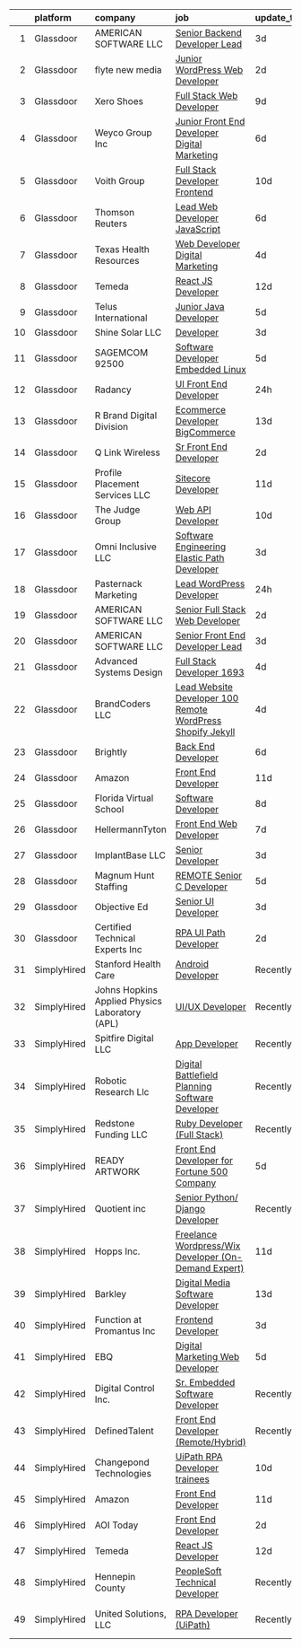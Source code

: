 

|    | platform    | company                                        | job                                                                                                                                                                                                                                                                                                                                                                                                                                                                                                                                                                                                                                                                                                                                                                                                                                                                                                                                                                                                                                                                                                                                                                                                                                                                                                                                                                                                                                                                                                               | update_time   | location                 |
|---:|:------------|:-----------------------------------------------|:------------------------------------------------------------------------------------------------------------------------------------------------------------------------------------------------------------------------------------------------------------------------------------------------------------------------------------------------------------------------------------------------------------------------------------------------------------------------------------------------------------------------------------------------------------------------------------------------------------------------------------------------------------------------------------------------------------------------------------------------------------------------------------------------------------------------------------------------------------------------------------------------------------------------------------------------------------------------------------------------------------------------------------------------------------------------------------------------------------------------------------------------------------------------------------------------------------------------------------------------------------------------------------------------------------------------------------------------------------------------------------------------------------------------------------------------------------------------------------------------------------------|:--------------|:-------------------------|
|  1 | Glassdoor   | AMERICAN SOFTWARE LLC                          | [Senior Backend Developer  Lead ](https://www.glassdoor.com/partner/jobListing.htm?pos=116&ao=1110586&s=58&guid=00000182583526e6ba2d99ca5e686718&src=GD_JOB_AD&t=SR&vt=w&ea=1&cs=1_0fb1117b&cb=1659337255070&jobListingId=1008036586172&cpc=BBBD384EA192911E&jrtk=3-0-1g9c3a9p9k6dl801-1g9c3a9ppk6fr800-3d55ebf5f4a78496--6NYlbfkN0CNayYzF1mBaI40OgT78t3Q2d9IxlwDzhsYR4HK7epYUQ6uENfBpi37JvnR8OKJvg3IsSbyPaY3DIr59gvpjrYEdv6k3fcprkF58Z10klx8IcL0kbo4wD6jlXH0raI3P9ImoVHcKjje6MkbcuzknEdDQiQ0rbQHGNMdJ4_Mai3skQUWQrbI2xAPgjvYqwjg3Qfe5LrQF3uLI-NxGAQN_YPp6E8LuaYkQJKVfOKRNZHZbEHNNysNYD8dClKm32Kvg3mdh4aYK4pvG8lFdgunzR3ENYm4poEgkoFYDO3_AV59x-9lO4mwTHWFBCL7sKdtHKhX7LfZBb7agbxp5GwsZ3NV_wQOcg-JpyR-rdPjFqQcJS0Qd3BSahBlZmTxBsh9dV0-5jQlYgMN1SWpoL8JRK5ysDo1fnMRnQCGpT5K6AYhaGlnIfehaNzXGqWDOGpFf2EyB0QsjoNuNwU9FqNoXKSjB0vVqQz-K1pkYaBc5FwRrDk6NvLmxo6H9ApU2FBLDFdHNnt20j79XGqE9b6eFBTy)                                                                                                                                                                                                                                                                                                                                                                                                                                                                                                                                                                                                                        | 3d            | New York, NY             |
|  2 | Glassdoor   | flyte new media                                | [Junior WordPress Web Developer](https://www.glassdoor.com/partner/jobListing.htm?pos=108&ao=1110586&s=58&guid=00000182583526e6ba2d99ca5e686718&src=GD_JOB_AD&t=SR&vt=w&ea=1&cs=1_13f6dcd6&cb=1659337255069&jobListingId=1008037872278&cpc=8B69257BFB62E45C&jrtk=3-0-1g9c3a9p9k6dl801-1g9c3a9ppk6fr800-595b1f36aaf64cf9--6NYlbfkN0ACu_hgM4mYOpGjE6TXudS1eLEYdlotK5aSiNrSIRlNjrOhnyvEHI4wtymCcNQrsHPcxc36seFHNbQujUYPU9FjQoPs-A_CE68aUriAkN3w0Y9KDhI4rTKacWrXtHYri5PGNTKZ8H-hSfth1L-c9jxlg2cwqMQhfpbxj6FVbx_FYrhHw-bBC0Zraaca9EkHemGD6fvG76Y-DrTNs8OqjpcO4kEMoNewpJQlQOJIjOmHre9A-_1bjoIrH1h5PCW3LnFEw8vATCMgecZoavbJRC7N9yeImRb61xSoulURAwAu4kjjynW1YAsIFV9LL_yc08Aye-75Kpwu97JtDwHG5ei2Q83ZhinL0JsEnV1UXVcAmo7JLX8-Tqe74wE5vd7Qp2_uMED87_D5W1S2O3n790NOzztbJK_-peFPyOpjXiszwf9DC0HsUn73pX9XkCIPecBpKx7YKFEYZibu-6d2bx9Uqmcnuk7aBaRnhY4kNabiobdcF7Cej_zsD-kJFnJcqGLFPqSAfPuBZsgHxuA_uTfY)                                                                                                                                                                                                                                                                                                                                                                                                                                                                                                                                                                                                                         | 2d            | Portland, ME             |
|  3 | Glassdoor   | Xero Shoes                                     | [Full Stack Web Developer](https://www.glassdoor.com/partner/jobListing.htm?pos=101&ao=1110586&s=58&guid=00000182583526e6ba2d99ca5e686718&src=GD_JOB_AD&t=SR&vt=w&ea=1&cs=1_daf384da&cb=1659337255068&jobListingId=1008022604455&cpc=BE7ED86EB2F099E4&jrtk=3-0-1g9c3a9p9k6dl801-1g9c3a9ppk6fr800-ddfaa7a51ee92c7f--6NYlbfkN0DzynapvrCObED1EqteACv0p0CMWqlGToqUPIkEagEWSFOOhA8ijsHyNYU-7___fpSidQTFGqLyEIvZxCKr0T1-RdezIGPN2UevxCW8Wkeb-zGVmmdBt0u8iQODsGX5-xHklWsA2imxEzBdAPW-lOMr5TCSdmdu1CUFhx22w7IkaDDZ_MyEy8pscZ_bsE8vgS2Nt7gh14Io23XWSsfOr2UP-KuSu74PTy05Z78eX4A-uEAme4ia6GJj3yTkRSwLnYiYOtPkmM_-1pYZkaStviQ6ancOaF7mG5OpaSsrg7DZjnERQ3m2nT-ikhq6b0WRB6eGGt3SKGnpF-Ztt2tWD-5y_POH6v-njqfNw4Vrfa6stMbgKF-CQf4PpAFppLylqK5-WjDeTnO9Vmgp0wvhV_JCnyBJLrUqbOGcQzS0yOr5SObNvudP1ybltYqNUSAwZX_Ord63gY1FywNiHeA4HXuQ66jWF0OL49ue_NrxFilT7LudHWrAq5xJoJ0mlW9FrmJmeS4dNdZflw%3D%3D)                                                                                                                                                                                                                                                                                                                                                                                                                                                                                                                                                                                                                                   | 9d            | Broomfield, CO           |
|  4 | Glassdoor   | Weyco Group Inc                                | [Junior Front End Developer Digital Marketing](https://www.glassdoor.com/partner/jobListing.htm?pos=126&ao=1110586&s=58&guid=00000182583526e6ba2d99ca5e686718&src=GD_JOB_AD&t=SR&vt=w&ea=1&cs=1_462ab54e&cb=1659337255072&jobListingId=1008028285226&cpc=BAEB662971763A76&jrtk=3-0-1g9c3a9p9k6dl801-1g9c3a9ppk6fr800-0864ce1e1e6e8c6e--6NYlbfkN0C2wM9RKEAdoEZotfFaXSpEmhGLDXit4PIRXiY1cWrNKI8D1AUD9T14yWGaDgpOoa1yOUcfWwTzbFKLg4Ptb6fKgWvUdlITdb_LbB7xzYm3iedqSjRiN6CDg8yJrSWYJQRBVI-YkqqcTmQhRn3uYv9MdfxzB_HsdV7v4RNCor7Ls2Btnr9DzG_dn9cgI6ijFPRBw9X4NB0bermR-5eUruxe9H28nh4yUpClQ2izSzJnBnDwNMkNPJvA_dT7QdasRh-IZbeBMEjXt9af5bOC8gGYAGAynuap3VQk5SpfqsKebGEvSBqkvZokj9oJyqcYAuOMBOQrF8H3E7LAGn8JsaLCUZBEJ1aYOeEfauKhSK3a82wBzzTk6OqT7dWI3_BpXMGg8UhA2jtSIAQ7ZmTxue4ZvCjwnghKzNLFaWltvTg2_hSt50pQsurr9RQMpimXTgR7lP3H1jmaIwaQmGHhNRAJ8Dvgi7gSEaaTK67IO79mbu1F3dPY_fspyuNzincbtSIoQ_Af6w7MgMLAMpQqw6UlQJ1w0gqG14A%3D)                                                                                                                                                                                                                                                                                                                                                                                                                                                                                                                                                                                             | 6d            | Milwaukee, WI            |
|  5 | Glassdoor   | Voith Group                                    | [Full Stack Developer   Frontend](https://www.glassdoor.com/partner/jobListing.htm?pos=105&ao=1110586&s=58&guid=00000182583526e6ba2d99ca5e686718&src=GD_JOB_AD&t=SR&vt=w&cs=1_e1e6ea59&cb=1659337255069&jobListingId=1008019764947&cpc=93AA082196C185B9&jrtk=3-0-1g9c3a9p9k6dl801-1g9c3a9ppk6fr800-984eabcc0382392c--6NYlbfkN0CzQoCtqESCslsPnQ0YtJ2GVcoXBGnagIoEUK0LdAbVqv6fnsyKvBvKTwhZtUbuV6gB6uem71_hn5O-IgKr2xmGAMopY9LibMjUu793mep2N75G9JItwpCl3K-Ok304WpZT-FVljyuScdb8-KBB_DAyoDSO906NlFpsvfBoEgjPIx45yW3WUY3H_4zaAn_vqGbxHL3zJsqq290m0Mh_oEY_PzG4___5fPRliReOHdfHooKcZU3SZCqaZvhgyDHcqqQH1VJI7dQL533gDvU6GtoHk9SsI-K9KXO-y399znfKp0SRZ93RP8oSwRS0jNmitDW_zzMg2UJgTe3hUfIWGZYI9qXrxrxiW56fOZY1upaTx-eLM3gI3I2jwlKzPoN2oqfmG7VeghHBlnf1Bl8DPxirQCDtAgocQY10kiKN8gkcZt0r-3sOatUsDsy1Lsf5xSUSbjx2QIoj1h1l3EDnREInqBw186_vs-F1seQWw0KdHCLzXh3yZVBpSgpxC7I5okqssgRD-0XMIS7Qjy6rrjNQWjM6pNATBSM2NuFLmJRxdbJCVaHkAL9nEm-9iTKhXCXGjYzODKAsyKIM9k6FmZsGP3h5ZcaCgnxeBJVklMOzCw%3D%3D)                                                                                                                                                                                                                                                                                                                                                                                                                                                                                                                                 | 10d           | Raleigh, NC              |
|  6 | Glassdoor   | Thomson Reuters                                | [Lead Web Developer  JavaScript ](https://www.glassdoor.com/partner/jobListing.htm?pos=130&ao=1110586&s=58&guid=00000182583526e6ba2d99ca5e686718&src=GD_JOB_AD&t=SR&vt=w&cs=1_6d44015e&cb=1659337255072&jobListingId=1008028927074&cpc=9FE5D8D7282D4400&jrtk=3-0-1g9c3a9p9k6dl801-1g9c3a9ppk6fr800-d3875ccc2b49715f--6NYlbfkN0CjNG0qDFC9vBxfUJnRpXh8fasJ_-3AjV6caG0C4DoAxAHUoOIq08mxEzFn-hfPuaxkxV1Aaq9ielgH9561hE8LRw77TJw6uvPGCRwqjMb1sacADMhplm394EieypsrTOJQvhBP7HwPtCNx7DFYDcGlW8nRa4gL_Lfcz8GYGIrmDt6XL5an57-vrYsI7ne1ndPg7nOAiONDnxTHuux7_huTaUabI1KkCFG0B-NZacU7P4xPSTj6F2AYKP2wfPtImMugQAW7r2oxhlpe5HtO7_9HOfseOu83W0sGjHY71ToKXXCaI5CUrHdzw5fMaYmfCxqFIbzkHU0VvSAdC2kClPwVkTnz8eyw7r0T47DsnHvdRFOxcubkjTqmlZ9WClmgqbmq6R6GrHoWP7wJw4QaQ4SYWNRqlFhFyIrQmBESeIQxknmDJ-kK4SMuDxw_z-1O240dnH0s3C9i9MbEAcQ9Ln3duKy1HjGSuUty5rDKQ--Cy6t2OWGgHdxSaChWtkcUHvwPuQ0Qw0srAHLU-2Nv3TfiXNmpXNFwiex0dFPAG2g1RjY9_f6bbLSnlFYcNPUB_P-Qg5tGA1xgyBHZjP9NEiqlqbyylcZiYh46esIPOpv1JMwQUYx3KPhgI8wWfNXAW7AUqhL8UBbZxetexNicMGAOYbY697nSOUaF7k-Yt7FGz2-eNiwr6KPZ6hV322b3LP3A3ByL7Jk8l3323j04xyLqq88XGuJoVyMQ1e62PWh3_2QwLYfLFLR_zF7B4GLpQyFdEW07kWfikfW_n-rb6iWwY8UZdagoe9Bl-tSSVZ7Wy3azjPzqFwQisn3fxsMc96EuD_d2tXMqm1pKRWZIuwjsWrQDvq6xY2uq9mCdgvoU_DnRTTne6_BEqLwrddU8SfDmFoBNrnrIiaGnYowJ7Fqx1CdOJ7EhSrt35w1LS_wp5GxsRrORpfRemd7IAwL_MQe3hS-qFOQC825t4K4zjcxP_b6zd3SOuqcTW3gvjRQfEEz5D_feyZx8iRcT8O2GXDM1jBZuQ8p1EbCYvNCIka3r-eLtseoeb20tOYS0j9syBFr2nt3wcVj19Iiv8DEU-qHS4eoIdnJzi8Ru0FOysWjVXwLjIqHw6X8N5E2IwZ-Uog%3D%3D) | 6d            | Eagan, MN                |
|  7 | Glassdoor   | Texas Health Resources                         | [Web Developer   Digital Marketing](https://www.glassdoor.com/partner/jobListing.htm?pos=114&ao=1110586&s=58&guid=00000182583526e6ba2d99ca5e686718&src=GD_JOB_AD&t=SR&vt=w&ea=1&cs=1_e8cebb2d&cb=1659337255070&jobListingId=1008032759431&cpc=32EE424DE2B657EB&jrtk=3-0-1g9c3a9p9k6dl801-1g9c3a9ppk6fr800-e7725ddf66adca12--6NYlbfkN0AlnTqN-qAUYxvjIEnNhuyJGKkyoziHAMK68J_KMzSmkOsrkRcs4hWlO4GBVfZj1F-cexH4-Du0S13sFOoFLKfL9gkVsw982BPHqiQmEzjUm899ffBWTBIRQQwjFE4ZyVEbqFMhSZHwHL6pnDg2NWgftYR6-n28kVy25F_FsBeNeWNpz9kO9mXGJT4EMA1wvFb-1EChh5060Q2ZTBjcCUy-WUlQ8gj7woryuw6s-OaZcmG5ttWHo9AfejQh9_lziC0SPU1wluftMOaSpy89dG4yHUzT_o76n8dAqebNdYkSxQ0ABp71FLW2Lf3WTjvJX4g3wEhDkysVZqcLyKA2iO26G0ZjPqeyZDK2161-7yOTeT38QIUP1grInereJVnS2jaMj-kCt-2NMlK_tmQKCQrDYyF5tae9Ihs5kWjXc75UQzpK_5sCV8ybkFCw_nSlZaU2LSgzgjBeOaco4VEX5OWxoTd3OS50J-XXr56yLYewpTh96TfHDxUDTdf8tRaiq1H2-nq6xAZ9Pg%3D%3D)                                                                                                                                                                                                                                                                                                                                                                                                                                                                                                                                                                                                                          | 4d            | Texas                    |
|  8 | Glassdoor   | Temeda                                         | [React JS Developer](https://www.glassdoor.com/partner/jobListing.htm?pos=127&ao=1110586&s=58&guid=00000182583526e6ba2d99ca5e686718&src=GD_JOB_AD&t=SR&vt=w&ea=1&cs=1_22d1fc64&cb=1659337255072&jobListingId=1008015128299&cpc=8795CF9063CD573D&jrtk=3-0-1g9c3a9p9k6dl801-1g9c3a9ppk6fr800-7fea6778d8d634a4--6NYlbfkN0Cdyrb_-SYpjIsC7ShR4LTJruqxAexHI1Km_0W0EzpI0e4uRdYa2eAJs8btTIGmOfMYc0AIGm1oGji9xCD_BIfjoFv7WrSOeX04XFZio3b7X4jjRm4uKTkf2ibFdnFKK902wGA0oBE-4UXjpik8-xCwjIHvwxFNbNLLssPWUSLM7bGAS16chLfRc3-ChYnq_dRK1qphgCZOHmsJdwc_740meQgxKGKcxw2Fsitnud4jVzX-NMdxNRSDv-FSMjxOxMTCqeaEDOGfFsLMrIr1qSWRqUaEjDA9y-L-moRVuA_91UvXFBkpU9GK3mjoxgAB3Db-dwladAU09fHSyo0qRPgG4iaPbH668bRbNoxzDWpF9gQOToKuyEvlNbe4jvTE4QY7Mmn5VV7Tx70oGFNLy6o94CFdMfVLfC2KMBBKZLh1oSQdB4LBiVQNV8rEuQuItEt6OLsNTyiX7MkNYbOjg9tCALFZavn5tbsGDQg6oyPVeM5HtsspwXiK)                                                                                                                                                                                                                                                                                                                                                                                                                                                                                                                                                                                                                                                                     | 12d           | Remote                   |
|  9 | Glassdoor   | Telus International                            | [Junior Java Developer](https://www.glassdoor.com/partner/jobListing.htm?pos=122&ao=1110586&s=58&guid=00000182583526e6ba2d99ca5e686718&src=GD_JOB_AD&t=SR&vt=w&ea=1&cs=1_c8b3a796&cb=1659337255072&jobListingId=1008030797993&cpc=6EF74AC2F94C1840&jrtk=3-0-1g9c3a9p9k6dl801-1g9c3a9ppk6fr800-e46c8329531f80f3--6NYlbfkN0AdGrDT_OdrtthzsxK-GnvOK7_TOwTlzanfCd5piQttZXWo40jzWOkFdL25o8q5H2Nk3PinTtpDZc8SVXeiulEH77Spg8SFlxPsw9HL0uqDLuXgGfoPtcgWGVC_xIWWzpQDyYgTtwssimnpbHDJn6s9yrxiWL3A7WSnjWcFVCjSqgEbfJYdmtZCI-3beMlnlSb4HyRMIwwOg-W5o0cN7N8Dn-kaK3msgXZKr8SQokiaao7DwBrcQG9WDQEPcxDv3pEy-QQ78jqM4t80r4-vEqZAOLlVpYxGpeoEMYccRPTknORCO1L1_nlv175WXVJj2XkLno8meAzBaSoznHVaH7t9Uz8gwankBHaA48NFcw8XMRfTvIV9Au-PIxZa60T0WP5BLU7uyCONdRLk0Hf5yQ7ucrX_684voEiRde-q6TmJtjgYRSVR25JhIdU3a6NPR2-OgTtMH0PKepVkAQWhMTVMf9TH9sXtd7LzUw-XPXH9t_Re6fUt2Y-OZKqqTgViik65RmrXUQ6udw%3D%3D)                                                                                                                                                                                                                                                                                                                                                                                                                                                                                                                                                                                                                                      | 5d            | Saint Louis, MO          |
| 10 | Glassdoor   | Shine Solar  LLC                               | [Developer](https://www.glassdoor.com/partner/jobListing.htm?pos=118&ao=1110586&s=58&guid=00000182583526e6ba2d99ca5e686718&src=GD_JOB_AD&t=SR&vt=w&ea=1&cs=1_069799b5&cb=1659337255071&jobListingId=1008035838005&cpc=8507CEB59E1C6AFB&jrtk=3-0-1g9c3a9p9k6dl801-1g9c3a9ppk6fr800-1c252224286639d7--6NYlbfkN0ASjmKFbQI1JIXg6QpvtwSoE6rrkMr5iJeH5QLTPbtYrrbmmlFZbYbqLJoJHkyZeGlzZbl2AQeGhZY-mxeP5OYHqEfg-cTdpkvKJes3fIfbxkmMwbPU1AL7SEZLw63UPoLQ85jOdtOjinQBpB7QxsBiSAfAL6u4-y9CQaCatcisY_w0K2SR0X89AicrObh-mIScTaSfHaGc41qu_gv6VvcsJPwbQiQg4gm2c-vRhxdfgcDRjZLyZ43_U2ct-FCWFE_7-gVS0FHeMPdrtRFQEpQOTy0isdV182XtzdPSI29wskdEKkucU-wYDt4846utdtjk0syrQI4_7_RTCcdamxca1KwBL-3DRuO_TmSpjM8_9rfxHei_5sv8FkcY2kARlULc9uoTED-paut_KAtqo6ksr_1W0DMK4XXD-N313L3z_dKp0_bLSFgPyxMjM7uWvrL88LUklsTWVpMFTSInSvf29vtLq6bu83QarkcewvbBor6vxYSdIevv)                                                                                                                                                                                                                                                                                                                                                                                                                                                                                                                                                                                                                                                                              | 3d            | Rogers, AR               |
| 11 | Glassdoor   | SAGEMCOM  92500                                | [Software Developer  Embedded Linux ](https://www.glassdoor.com/partner/jobListing.htm?pos=102&ao=1110586&s=58&guid=00000182583526e6ba2d99ca5e686718&src=GD_JOB_AD&t=SR&vt=w&ea=1&cs=1_827ce885&cb=1659337255069&jobListingId=1008030586307&cpc=DB3A3A67F9161FF1&jrtk=3-0-1g9c3a9p9k6dl801-1g9c3a9ppk6fr800-2f7ff6cae483cabe--6NYlbfkN0BKgzQyzTF1Q9mOsR1amaS-juVGLjHt5Cdom-gEF9y-xY-tlIpRXCPWty2qCb4mCz8Jvu7NwaNJfz5lAUPLXAq4kVtpqsXA8c0Un7w1CnoX1mup9SrbfGkRFXfLF_odWj30-bOtvx-v5KszF8uyMcB6PkpthEUBCxlBvhbeo67TF_Xob8xye_SV9IKNu7oozv5uHaTiHlV_giW8GMSqPKwo0gf0NL8Uw04RIHIraNQ8luz6Y7nAdnqjn37Gk1uYkT293zpjudAMNkGyKqswuTTUflieUPRvOw6uHFkEHX-Daf1ouYYaSUD-MjqAISc4LWoUfPQv9hB1uNrPzxIPW4a4puCU1Mq_S7VrzPnPoJroBzoNMi9eyHawEVr-2FidivkIt1IPEzBVAcQe3FtMNEyec6HUqQFI1sy07b1v0osTFJQdnJbwlmr5Llq6cw7lFyqnh5qU6SbqumCcacZvfnR_x_zv5ep6WPumvtBf2SipwfzcPu4UcEGgjScqXZCMNbWcjGxIko6FHguHRzx3hwtr)                                                                                                                                                                                                                                                                                                                                                                                                                                                                                                                                                                                                                    | 5d            | Dallas, TX               |
| 12 | Glassdoor   | Radancy                                        | [UI Front End Developer](https://www.glassdoor.com/partner/jobListing.htm?pos=129&ao=1110586&s=58&guid=00000182583526e6ba2d99ca5e686718&src=GD_JOB_AD&t=SR&vt=w&cs=1_9f1cb295&cb=1659337255072&jobListingId=1008041685873&cpc=F41FEAB56D215062&jrtk=3-0-1g9c3a9p9k6dl801-1g9c3a9ppk6fr800-c4e667ed0ba3c950--6NYlbfkN0BmBivckoKIwb-7nkAIiT2NR1int7Qkje2fhghJUHqGcCONFR5qLzfEEYI3cSC-62QAWG1fDvc8s8V59-xtlI-_IL7smoTyaYceN29Qm7vPSpiJZ1WMslrOYy9gdwkUPyFnOIP2Id1vTQpzJ6ZEWS0LYAQCSO07FOrt6UON69inh4pf4E_8JtjN0zFH7lXAcknlgiWDus9_698XfKb0Cd-CPAUyumD-dxWstHFz8cEtovFb8cMBMKeILnrmAmeWzNeTNucy1GVBrJ7zaqVM5KMjU4wi6oWiVPpKRVjKTRM7JFJJCyVixZlHDBGScP6jRBpoZT1OCrfdOJ3rhzwey-NGlHKBTh2pmW4-DA-MV1il2JK_-XjYARUoDNnWqhWQ_OlY9e4RAgYC6fNRsyKb2TueMEk8e37Fuw1a4wiIPG4B1fzFjwoBI_gr)                                                                                                                                                                                                                                                                                                                                                                                                                                                                                                                                                                                                                                                                                                                                      | 24h           | Chicago, IL              |
| 13 | Glassdoor   | R Brand Digital Division                       | [Ecommerce Developer  BigCommerce ](https://www.glassdoor.com/partner/jobListing.htm?pos=112&ao=1110586&s=58&guid=00000182583526e6ba2d99ca5e686718&src=GD_JOB_AD&t=SR&vt=w&ea=1&cs=1_d15fb00e&cb=1659337255070&jobListingId=1008011725264&cpc=83630893E902B957&jrtk=3-0-1g9c3a9p9k6dl801-1g9c3a9ppk6fr800-e84f9cd38551ca2e--6NYlbfkN0A4hgeKHdLyHgzaskNEvl2xXMVaueUT71iJOYpLYISQULQoq4q001IkoyDC5e4whPdxajBwBK3RCqij3A_RbjUb7ayO1uJLEgEyQoWL0eQRs9wtp6zf7gOsuUo3NoTdHjX_I0V37HiejWV2kz5EPovXjw6rvNZ-XG7oV8KjhGRCld2RTu61A7YrYziqX-Jy7qt6nkItugNkpgTM0tNBQPXES_erJ8XWlh-AYNDaR-THqjIjsHzTgxuddhhFB2izgZW4xqqMQeUXZZf9rZOb31MyNjZWW4sxgkIsgbTEnXMOVtc5rDgzkDNUhw0wRSkxkELPTpxhatBhIIjE9OVGz0n2vJbiXd8YCXxs1dmHD0lDtgjhTWUsWLuFWiKUhYEEVQMAUQy2GR_QrIqLCbSxzscVxY40L_Ttbj_-m9_wUbsy1f3_r6H0OAS6m-0785Rt3JXBoyPkAPX5cOkyUAstTCpI_yHAyGNKxNBTRjZPQQEqdkVBk824g2kZoSntPfd--N22UyHSDIupTYCirn1z1i3_)                                                                                                                                                                                                                                                                                                                                                                                                                                                                                                                                                                                                                      | 13d           | New York, NY             |
| 14 | Glassdoor   | Q Link Wireless                                | [Sr  Front End Developer](https://www.glassdoor.com/partner/jobListing.htm?pos=111&ao=1110586&s=58&guid=00000182583526e6ba2d99ca5e686718&src=GD_JOB_AD&t=SR&vt=w&ea=1&cs=1_bdaa48e6&cb=1659337255070&jobListingId=1008038434972&cpc=275B60D2C545FCD5&jrtk=3-0-1g9c3a9p9k6dl801-1g9c3a9ppk6fr800-1d004ac1db7749fe--6NYlbfkN0C1n-7uwLBmXreK9Hz04i1NaXR3ByHk8AHoFYtQOHcucgIE37DlLmIXgBqayGXRMkPkBW1-kCWNsipcMXYhIO2xYemcV-KX8aDSlRl5tR36VJpprTUQ2W2UXoQMEZyrwjcV3RqiCl83_lGxtoXRsu6Ce5Eq16ltayTgcMocSxlqJxQzmE5xkXBsZoDInnmUSYVgye-Uf3ddi-mI-9EW2KNl8pYVzxjS9a6eBX7ajJpmQek7Cy3NgnHGzedgil7ettv_GW693hHdHSwRKcYl_sMAbqSHtm-XLT3Y7gcRPkuBiGyEBBv78O4UKdY_pDl_Tie70yhSo2IJtz7oI3amcB89O9radGiT1g-am1VFX9K501RgyjjfIeQXl_Vzi9e9VheYNVlA_1_BwVyeMerVkMSPnbPysuxj7qHrq7CgGpl0G36veWV1fR37a07xn6vqSrmkgYvmQqc3d_DMTbRpzGGNa8ZdBSHGMkuHa2rzxFrmtRwgOOsEz0MKNrVCVNa5WpLavUOmXwsc6A%3D%3D)                                                                                                                                                                                                                                                                                                                                                                                                                                                                                                                                                                                                                                    | 2d            | Dania, FL                |
| 15 | Glassdoor   | Profile Placement Services  LLC                | [Sitecore Developer](https://www.glassdoor.com/partner/jobListing.htm?pos=109&ao=1110586&s=58&guid=00000182583526e6ba2d99ca5e686718&src=GD_JOB_AD&t=SR&vt=w&ea=1&cs=1_b1277a22&cb=1659337255070&jobListingId=1008017698535&cpc=4AE8B46D8845344B&jrtk=3-0-1g9c3a9p9k6dl801-1g9c3a9ppk6fr800-98def3c92c1fdfe4--6NYlbfkN0AB9QmTA0CCjNV0D_cA_rQfbQIKI-slyn3CIlmX3zDlnnk7S89tk6b_lE3bmj4GiGS_gZs3LigWCDxDbjKD87S3tdgPGGQxWY26geCV_Pf3ZRHA_39iybE2kAvzsqFVjCJQQQWMSGWDHMqD1h512BN9nh-pvsiyrqA1t5uW2S3zoy4MA0yCgHfXLWofpkmtVKK-C-IoElQpLrXeEb8QNFUo9lab2pZZh04U9LaZQ9G3FulDjOq26kzJjLRY5aDWC8RbGFFXh95y_9EsJ4FMOmFcnMgHKmW9aWGBJTVsOm92YgaU5pL2Gmf0OV7eD9QvJnH0FOpR0zWi-Fo1d65cueVrQkM9p2CUgciR0znBhT53We6vPfE-pO-rd43ldbiq13WMvHARny8ZTzA0Wz2ii9SqQXQHvX05-K4krZyD720-19SDlVgDtXPUhqbG9x1192GRWta1QTvlyOJblKyFwfU2ISxIgBbb_LiIf8JLcjItfK546lKwfqqa1jIuT5ZDrnGGtlHnZGf093y2FqKQxa4AxGksobUoK5lPbxSXN4SqcXJSaUiodcFv)                                                                                                                                                                                                                                                                                                                                                                                                                                                                                                                                                                                                     | 11d           | Baltimore, MD            |
| 16 | Glassdoor   | The Judge Group                                | [Web API Developer](https://www.glassdoor.com/partner/jobListing.htm?pos=123&ao=1110586&s=58&guid=00000182583526e6ba2d99ca5e686718&src=GD_JOB_AD&t=SR&vt=w&cs=1_37cb6f44&cb=1659337255071&jobListingId=1008020825231&cpc=C17E88BEEFAF6676&jrtk=3-0-1g9c3a9p9k6dl801-1g9c3a9ppk6fr800-132d8d9ccdf3e1e1--6NYlbfkN0AEfvaTCbEyT-QU0mB1I0G9RQ6RLW6MmY4ibAKfSb27DkVWgLbvCGilYWmviU5BJjz9_xO5IaNOGolSv_qmNQv2BaKhMU49R4PymvVl8bQ4pB9hx5dJYe60jW1tHoeQNe4jdnrkLJ5xPAxiSgeazGIyZBRxqofDFRZm9Tc6mnZTyfWkNca144VqvQGHdcBbJou8C6zVOlVEYI9GVUOR4eCakTeChHtskJkuUv-VD-VRwvz64-5xoFoiImifHAkS8YaCbETTn7GaLMOF4qJvpyl5EbpN-nBWlmLebpqOjZk0wnCqb_PkHWGZPmPKYn62oS1U-rjTOUgE1GHYKC6g-CLuErzWyIf7z8lMnooz6lpjANvzR6VoCU8qwQSYbk6p2-8miIcdHF-T7GDhfXxq-8eubB2n75COU17vKKjgDLh9UfHwuplP6eXbZT2hV2VUhEmmJRKZecfxWklkio-aVXb_o9zUgsVSkaT0qZBlWdD97RwsxqFE0OUSUBHnxHIolBAICekulgQsI49dtJ83hKXoGKVrJvrxuwJ1RrxJUR94OVD7ZbJIIbmFXb8EtMNW1GpE7w3T8J6nkhhPDszlsPwPaCH55R8QnaZcWt6-UBuFJ63Q8qbPCZCfycWvIhRUre7HL78GUPisMg%3D%3D)                                                                                                                                                                                                                                                                                                                                                                                                                                                                                                               | 10d           | Remote                   |
| 17 | Glassdoor   | Omni Inclusive LLC                             | [Software Engineering  Elastic Path Developer ](https://www.glassdoor.com/partner/jobListing.htm?pos=121&ao=1110586&s=58&guid=00000182583526e6ba2d99ca5e686718&src=GD_JOB_AD&t=SR&vt=w&ea=1&cs=1_425d3b8b&cb=1659337255071&jobListingId=1008035913790&cpc=E521981D00147CE2&jrtk=3-0-1g9c3a9p9k6dl801-1g9c3a9ppk6fr800-5f37facb02e5f456--6NYlbfkN0Dju5DVKaYWDdZbdQa9XsPFLrhNMY5jVZ3UN6d2v_vx-BNV8bxPhZuetOSXFcuaUJiVh7QE6sLYo1EGFaPnuXx3g-cBA1UnVvxcwNYeuZrkvrt3ADGpUZ28jz910RIcPzNb_0OOSw53_fp3Vu564KO1OpyqSX1Of_Y9pjkcLA5xox7IJXeIXrgePz_VHwHCrg20QZ2BGC5hQtG0au9FFKP4lQf0X6KNcHBbAj7BXUwDOGB4inY6oK1SgmBriRazZArdOJGMF9OXWHtUc18oMlQzyEkklfzNlpwQ5Dsn6H2DuHQjkcO-c0JzpwipVGAbqvvPaQyaoxnTGeDPY_BAyeiiBEZiTfjr3ksEqGOffLCTyn9OBpat-VuNcZ2gG1-eCwpEKPHWNYkSH1S3G4jv2N8wUPllhw_4qcTntN_Gd_QCmgbeNiFkMKJG4ZqPrEndsVM7dK0B7Pk2HmaEgwtTM4RTji6JecyBDvhDCacg1A5BAkriARSzhuc2xO7ZXzZ2-yXyUFoW63rwrgPgzhkDSZ6f4MRLNtQMqvw%3D)                                                                                                                                                                                                                                                                                                                                                                                                                                                                                                                                                                                            | 3d            | Philadelphia, PA         |
| 18 | Glassdoor   | Pasternack Marketing                           | [Lead WordPress Developer](https://www.glassdoor.com/partner/jobListing.htm?pos=115&ao=1110586&s=58&guid=00000182583526e6ba2d99ca5e686718&src=GD_JOB_AD&t=SR&vt=w&ea=1&cs=1_e05fef8f&cb=1659337255070&jobListingId=1008042118847&cpc=AF02A54CD0F60729&jrtk=3-0-1g9c3a9p9k6dl801-1g9c3a9ppk6fr800-0d9e6e8f4697d9cd--6NYlbfkN0CTuwrt_MPTMlzkWeaQgtZVGq3bex44UQRUh25IFfCxt1ZMK2XzgHasuZN_i4qf9_clquKGWQ0l6jZOKjErE7dP1CBrWP9LeHifYEHeo0AHXTAjDPMyKhhyjvbx17FM3NFAwFkbkx_j6IGe1n1qMupaNcfdO9ERBzZnta-CP7fyQp-OGElTovL5hvtFwDtFAr538Fn5q81SBgvlc_onASAUw7vdcP6VCAP_sse4akDmeB9ghzitfoVqaubqZboT7ImHVZmsebqNYhkiQJ0t0U_9kQtWu4KhJU-8biGH-H_mBbpCH0-KQ5j2Y_A4fJo9xTVsCFb6zkbWKuGlVWa7gP5S0MVsWK2MwP4mrGME-Z0YPLpxfMgm_ZTbRXJZurLLptED8ueTX_OdH-tUkXpazRWkaLLp9ZI-uPJl4WxNDlZDbJrWOXkySigAACTG1HrQigF2M_ER1dyWtYTdNMA3zUocDLtGzLfgBU8XLm1tYGpFq5DhcM40OuGTyLiGed2KG2Rp2iiEiPbx7Q%3D%3D)                                                                                                                                                                                                                                                                                                                                                                                                                                                                                                                                                                                                                                   | 24h           | Remote                   |
| 19 | Glassdoor   | AMERICAN SOFTWARE LLC                          | [Senior Full Stack Web Developer](https://www.glassdoor.com/partner/jobListing.htm?pos=110&ao=1110586&s=58&guid=00000182583526e6ba2d99ca5e686718&src=GD_JOB_AD&t=SR&vt=w&ea=1&cs=1_bdccb321&cb=1659337255070&jobListingId=1008038046824&cpc=020BE1DDE5A95971&jrtk=3-0-1g9c3a9p9k6dl801-1g9c3a9ppk6fr800-b2d3ade4525f9d2d--6NYlbfkN0CNayYzF1mBaI40OgT78t3Q2d9IxlwDzhsYR4HK7epYUQ6uENfBpi372i7O836wMwzFOyQ71vLXexCQv5o1g7edi6-4wOn-QVxYo1Zx4Vke1U-M20GN7IRHPW9OEF_GUGAC3EOsdwyoudBd_hyD3tFOYgKXwJFyiZWjcgKtxMmQCUj_afrbqecDZIPM55p6X9TKiQ9z4HA9uKkRogZkLRH86MXGBNMBkHA8zFlmIiOKierZ093GTVmRnUw0sHtt2Bbnkj-lQyviwEg-P-jQCjdRp1EovbJu9Lr7KTnYXO9j3mhWsabg_BA7uXNocHEJkgDnYg3v1hiFEJmUaTpMzd8KvvJoh8NghG77HoHwq0JNcgY2RKDMMj5ouYWDaJBYm1CEy6VUjdLvFzlWx4MWxsC5bK0gmqyMRJJPwnVN4hUfboaWCiZLeLcWbSBRhjQNVIzZMoRryU9OReltXZ3rwZRHPpE0MjvssaxtKwuSf64jNtNNt3dL6hj-UALObvvMGmqBUHZo6kiqfMUMZBSY8HpL)                                                                                                                                                                                                                                                                                                                                                                                                                                                                                                                                                                                                                        | 2d            | New York, NY             |
| 20 | Glassdoor   | AMERICAN SOFTWARE LLC                          | [Senior Front End Developer  Lead ](https://www.glassdoor.com/partner/jobListing.htm?pos=124&ao=1110586&s=58&guid=00000182583526e6ba2d99ca5e686718&src=GD_JOB_AD&t=SR&vt=w&ea=1&cs=1_c617a168&cb=1659337255072&jobListingId=1008036533467&cpc=AF8BC9077DDDE68D&jrtk=3-0-1g9c3a9p9k6dl801-1g9c3a9ppk6fr800-8982e2b59e752ff4--6NYlbfkN0CNayYzF1mBaI40OgT78t3Q2d9IxlwDzhsYR4HK7epYUQ6uENfBpi37459N9JDaUiB4i3zo7yqKMmb6PyZ5lsoKQx9Oxbri1YBbN4I1gbQ2GQkcBYEknXnkBpY91CX96V3VrfXqNDIPGqIPJFCWl15TInw9u5gpvDqMig7LUON4-QfrUgrJhRuGojqPbp8ruiZmbBGznwyUg8eegJsbvSeBHcyUK2TLuCKroV3-D_Yv1AB4k-eMMIFLviiydjpESeZkFGm1UgUncqUudsZcTXL7RYBMnHu-gCpx7Ia4LP3F39KPh6ZfexD1dX1VXeoPxnWuAULsfVGhuSP7zOT8dJTklxmT91o73W7LO-Xn2fphfaZzUAKTIgaEv7ErTuR-6BotPKlRPLDEkBxcD0oTHSn6VKawBU3cZVBNg9py7II0Ien5ZfmR3wdgYTZXZ_5jkggozVAxNb1b2BY1nM5mDAxbYxJi-SzTHr17iy_PxwNgEcP7p4wmahkxjpYihFKPBW_SOvpD2dOXhnYirF1n_yZo)                                                                                                                                                                                                                                                                                                                                                                                                                                                                                                                                                                                                                      | 3d            | New York, NY             |
| 21 | Glassdoor   | Advanced Systems Design                        | [Full Stack Developer   1693](https://www.glassdoor.com/partner/jobListing.htm?pos=107&ao=1110586&s=58&guid=00000182583526e6ba2d99ca5e686718&src=GD_JOB_AD&t=SR&vt=w&ea=1&cs=1_63bb45c4&cb=1659337255069&jobListingId=1008033420710&cpc=5D10E799EF7E9049&jrtk=3-0-1g9c3a9p9k6dl801-1g9c3a9ppk6fr800-9d29b95b5f40960b--6NYlbfkN0DdLn5tXN_RiyJSiFodarGZFJKa8s6F6AK0THPBWp05MSIb68-SkO78ygC-SO58RWNFZt4ubeVJJIDEsDxi5Cs3PgbsaglS7HP0JoD4cQytU58PcDVny2teAMaDuTlq8TWv04MoPvGKmAWIgUDtkvhOG3AJg8Q-o4s4XDF5KC8hmBHitThz24sMFOPexp_vyntdcwmlWHh8zAqWJcU6DWoHqnBO7WzMVVyykwB1dNNlb0qTx8BgaplOtGNe3LTqulshBJDd0kAaQdxPCh-s5vk8sWfRosqajiDA2jj7NRqmk7ak-rM-2TMETeHcMJh7Ws_vu8S_H7VpdrJc0UU4vVVbPhYr53llhIQALsKCXzWfkniRPIU_tM_xRYs33atTd8dKHWpnHg4jV3d8omMq_ns84J7RKG0zTP_IDTbSm5fZapi0uuBOuJ12QoyVjXyGBgdUvTI-6cUgyMHhcM47hClAnlDw2jxxU8SkW9kE7dK9ad00wUnIqhnom1JU7pERfBFuzDh2aFw2EQ%3D%3D)                                                                                                                                                                                                                                                                                                                                                                                                                                                                                                                                                                                                                                | 4d            | Washington, DC           |
| 22 | Glassdoor   | BrandCoders LLC                                | [Lead Website Developer  100  Remote  WordPress Shopify Jekyll ](https://www.glassdoor.com/partner/jobListing.htm?pos=125&ao=1110586&s=58&guid=00000182583526e6ba2d99ca5e686718&src=GD_JOB_AD&t=SR&vt=w&ea=1&cs=1_15e84196&cb=1659337255072&jobListingId=1008033807194&cpc=84DBBAA61F05C438&jrtk=3-0-1g9c3a9p9k6dl801-1g9c3a9ppk6fr800-0d9b1133ca1c792d--6NYlbfkN0D-B8XtVgmJL5jn7dCPzFI1jb9sgMLuYCYf_zvRUt_Ri98XJCqlxyrjVw4JZsg9wGAG_bRZ5TUntaQ1Og_1z1n1OtvOgMOjGoMQgEGblwApdSlelseDO5jpTflUmynPsB0dQonjFIxf9bwHLPiVsr8Yns5VINfYnUalD9Pf6d9Hdao4fsvajj8N4XeB6Ut3gmzhDx52xwSI7Ddl9fQrGA689WTN_7spa55j3P1H5RIfkBt5-3LeHxh-5PS68MIcM0SyfZOZGL1L-nxjS2SbNDiY-Wmg7zUPOB6NEmUV13BBODefoLqt6ad9sOFYsuS_3cdLesSzjtO5y3B_5W5j2yCeifB_BmzG2p0VdttRxlp5KortuhB6K0fHbp56MwzhBsxKCegSNHMTVgIpeLrK1kuFQvAeuTMlDa-rEzXed8C80OsrsYEEL_wbxQRmN7D3AVxTthHFHL-KjDxOS-wbSOEZLLylWIK9pTd_XZH3vTzBQU9FfVtISG1sZwRYu4rtO1c%3D)                                                                                                                                                                                                                                                                                                                                                                                                                                                                                                                                                                                                           | 4d            | Orlando, FL              |
| 23 | Glassdoor   | Brightly                                       | [Back End Developer](https://www.glassdoor.com/partner/jobListing.htm?pos=103&ao=1110586&s=58&guid=00000182583526e6ba2d99ca5e686718&src=GD_JOB_AD&t=SR&vt=w&ea=1&cs=1_40718dfe&cb=1659337255069&jobListingId=1008028236530&cpc=DED3C32E22E90A94&jrtk=3-0-1g9c3a9p9k6dl801-1g9c3a9ppk6fr800-df3bcc1f7236db95--6NYlbfkN0D0ZqxdZg2TwcIemQ4yr89eGinLCR7bn2QHXosobzuZIHndTq0DHpIGP6TB7KNQEMy-OV62JoDdDUFhi4Z2qTMA3Qjvtub52D6V1G0njWFbis8GLI-mnA1RiAD8hTAToUZwRYGrrN_RJRY7dVZ0aHKKaOpk3rzjYeAuD5Uz30d3tHY5KOKoiAiUAWfM59Rj_a47vxb81wOB5MTyLHizOT9wxC0ig73j_l-eNidvu3Z2ee3_Q7fRjb-pwSF_7DVJY5XHxFK-6U8YmFSuEFFM_q1zxnTrByjpUVMeSsyVbIlAQYw8HOZsjxqO3700UsNX-nckkXZ1is4r3HJzN14ezLVMwvEyJ7lYEP9XpO-7lfO1JhOjdjfbyhc3Vqal5zWTGRPyEPM2Dnim25UOl8mNK91695zw5QDfE0NPefqrxNVeLL95sUjETq3BLTX3iGLO87-nJalDw_ASmUQVGfH3wsJvPtM2yV3COj6g_E3RFfVelZUg5pHB9-ElP53mfrUnlGw%3D)                                                                                                                                                                                                                                                                                                                                                                                                                                                                                                                                                                                                                                                       | 6d            | Remote                   |
| 24 | Glassdoor   | Amazon                                         | [Front End Developer](https://www.glassdoor.com/partner/jobListing.htm?pos=120&ao=1110586&s=58&guid=00000182583526e6ba2d99ca5e686718&src=GD_JOB_AD&t=SR&vt=w&ea=1&cs=1_f7ee57bc&cb=1659337255071&jobListingId=1008017229792&cpc=8795CF9063CD573D&jrtk=3-0-1g9c3a9p9k6dl801-1g9c3a9ppk6fr800-265c59aef3bf265b--6NYlbfkN0C2EIiOEdSv_78BF_l2w28PiQLK7NISTaVJSb4zuTiserLumoKFeVCVzjFOJKEDNKKBZekwZvGHqQzKWuPsKzb-lL2feQg5f3sZ_PlMM1FjFe6lz4bzMZJsB360tvtW_dzrPYeKxZUHIrprIEAWBAJiYPx59RIlOaWaqwe_0H4K3Fy5l8gNJmlwf-LDJwG7GloUpyAQFHoiC_v7uRZaOu55QFxhp1hDURdIf-lgncx5rpi82mobrNZ8_G1zXVxp021faSpwVRvkcjvo1hEpyNZ7fnpHazPrxonC5gMzWjR2s4Wt-fGRnhFCmbpkX1dwBc581KjXIg795KmGISdg9nuoN4nHYljHgB_4rMDnZ17W3aVd1krt0z6zEbvLLY72sNw75HfOOAOc5XA1HPmMzh5zO0Y3c89ps6f0feRhV6me5tA3Z9lLMfEFk1N8s_m5pEoxMLLGY1LQoa28_BFsBdEb6Uw3YB6BtTURmo5oj6aNWasYTIruq1MU)                                                                                                                                                                                                                                                                                                                                                                                                                                                                                                                                                                                                                                                                    | 11d           | Seattle, WA              |
| 25 | Glassdoor   | Florida Virtual School                         | [Software Developer](https://www.glassdoor.com/partner/jobListing.htm?pos=106&ao=1110586&s=58&guid=00000182583526e6ba2d99ca5e686718&src=GD_JOB_AD&t=SR&vt=w&cs=1_9557edbc&cb=1659337255069&jobListingId=1008024643225&cpc=B5F6D74B4EF69A07&jrtk=3-0-1g9c3a9p9k6dl801-1g9c3a9ppk6fr800-cea3e57eb361cd05--6NYlbfkN0AcXIjdEwzaBnsrnBD13tpvsZwmfAsYTE8kcD1j1NOJIxVDFJBiLYUfd84n8fWmpgqLwWOZm7MAYWBvH7a-_wirN62UqlnoHT6jOoDdnMuiqGYvy9-CSm7K5Um-8HZoAouIjHBKL65Zp-f_4MGfpkrEn47D4DuXSgo1TN-juli1dhyTCJCU1hvhsKcqPHQNkmDYV5FhVBeb0DB-CTjQocKzHUZ8rPvtsFfKVvjFpEfTAQwOE8YnYZ_kzClqu3iA3d0Yv6fDhOQiZ7OV7ztbserFTaRUW4DBaU5tZosBRC-O2o-NTdhRBJTUF_76AYdrnRyqWuNU1weVYwW0ozw6rmUSZzLbHzBewQXGde2eZ04SQDk6ZIKGByOgU1Z031yMuTl-7kB3Ja9meHsKF6yEdTHRUJJ6iaHvnuzPUMKcHDLdZj7EGc2cX__R27_4G3a1rKzNgN_OGmvMmbVsvApOGNy0pq3wcPzmGmwAtoKEhOn0eijzQpPOqTFGlaJC6ohyEwHXqo3vo8yzsJNwnp9FQ5j5c53YvM5_dW_h59a8jn0JZbFEDTXp6POl1DYcFZMmdfTeVGls2nD6x5JsMbS1IbbQxLbeYyqvFrQkHZtDZatLe0YfHRr2mtZsaDa-Y8nWU5Uxf4rp5ujkntNreczwSQHEszLRjNRzeat5H5-rz3Say7TvuKlliRYDP-klpjEL_cY%3D)                                                                                                                                                                                                                                                                                                                                                                                                                                                            | 8d            | Remote                   |
| 26 | Glassdoor   | HellermannTyton                                | [Front End Web Developer](https://www.glassdoor.com/partner/jobListing.htm?pos=128&ao=1110586&s=58&guid=00000182583526e6ba2d99ca5e686718&src=GD_JOB_AD&t=SR&vt=w&ea=1&cs=1_c4d27ebf&cb=1659337255072&jobListingId=1008025566742&cpc=45DC3EB807283E85&jrtk=3-0-1g9c3a9p9k6dl801-1g9c3a9ppk6fr800-4ff2e7200978c183--6NYlbfkN0DFowT1d0XEROrZjiiLCz3Xl7lNJrhR5e36YBBJNwg5By2bk7Fw8nXyh-09zjNCMK-fhkwQljsD2LIHS9UojhlwiGhxeBYEnJSC10e0wtupwQXvTrpz_lbT4hcnEB_NuMwXLZDjKGg2Nbf8LE4_LUK99KDj4xiVkWEPkyq__Rx6FmMmj7LM7NPuIxhFRTGElMgZohR0wJibwio-pjUsqYZotMXd92npHoXjhHEZksxD2RF7KuRiUet_hEXNCTwaU_Ed7RtTlGY5MqS1o-w4Hbvjene9IKazUPMxBfaYRBbc1953NUWp6FYuk_XJKhJBQj_RN_CutOQE-oocR7fkkBNwAWaIz29ShEsnRdzonsUoQOZfhrDu_gJMd1eNjQTn0wEFpdrwOrYm-bWth-tIbpQPANLTkgoRECb2MG9MQ24UNNbIEBfIwVPgjkpQiq3WXAvT8XZG_zH9PZTqrUjmMTdNQ484rjpDRgUmcLjfhiZVNkk8yAzGc_gJvi6lYu0G6AatLXOLi8jiAw%3D%3D)                                                                                                                                                                                                                                                                                                                                                                                                                                                                                                                                                                                                                                    | 7d            | Milwaukee, WI            |
| 27 | Glassdoor   | ImplantBase  LLC                               | [Senior Developer](https://www.glassdoor.com/partner/jobListing.htm?pos=117&ao=1110586&s=58&guid=00000182583526e6ba2d99ca5e686718&src=GD_JOB_AD&t=SR&vt=w&ea=1&cs=1_9e5b614b&cb=1659337255071&jobListingId=1008035599348&cpc=632C08DE5A4EA969&jrtk=3-0-1g9c3a9p9k6dl801-1g9c3a9ppk6fr800-35d53dda3d640397--6NYlbfkN0BHQbTvVCdnG9b5D_7dafPobYSDZepSIAvvxtVc087LjkZltrB4JWrFKerL3rKdYN_filAamPHN3d3x5rsHJH07weJvr4xTpexZOZR1HzFm8EgxL4ifiZUr7TumXpM8QPOZtR_bjYCD3s-D3Ib-_AsRjQkNG9BwZQjHm0t_ByZq_LOwpxYNmvslII0123R4-OjYKPMXP5t8nyYgfpV7aciilaesWOtMHaii1SjPGEFKVFaiXFsJdEzts9_NjegOMIXnM9g80rKflulZq7835rQ5giMbHRULgJh2Z7lalxWiFXViSEEvjVhsIhzw4Gjs5iY_ePoBZi8E_5_su3NRgfNb_Cu5NAAIEy9LqoJd39KyTkLfXeqvBRT-e3hP4_yyWOiu0yBe8U86YDHr8crZN1cB0Im4fRKRGrHK4mt0haZK7DAxhcCRzyBiIbeGywjIKcNeD3RXYSijmOZUcvU8_o1cUI58e-_tJ9NFbO3WWVWjz6SyANW1zPEWQ7vej39Z67k%3D)                                                                                                                                                                                                                                                                                                                                                                                                                                                                                                                                                                                                                                                         | 3d            | Remote                   |
| 28 | Glassdoor   | Magnum Hunt Staffing                           | [REMOTE Senior C   Developer](https://www.glassdoor.com/partner/jobListing.htm?pos=113&ao=1110586&s=58&guid=00000182583526e6ba2d99ca5e686718&src=GD_JOB_AD&t=SR&vt=w&ea=1&cs=1_4573f331&cb=1659337255070&jobListingId=1008031169390&cpc=83630893E902B957&jrtk=3-0-1g9c3a9p9k6dl801-1g9c3a9ppk6fr800-cb61c0b57681e988--6NYlbfkN0ApPMyXrjGHNZ4HOtR5bp3hW7-r3UAVomwaSEEjEZthejiI2GQgKcRzcNONKbUVnuCqrzMh7Bjkp9Zz6vDzewosJppyAfk-A7H6uFDmFYEu7HOQbJljZwnOovgFwsOb-DxEJmgC0RhceWk9LNfWL25-w-fz5DuftSBNp0VhPumwiz9xRT6nHYIO1H-I1ramWW_sXf5wyWgURw3k6jGPi5D_LSqK7xlPqlf199rqIQD-VYcEucRPdmjoe2UAtEjuJ61CFU2g1mzqgMBVjgsYg6sGR3X1LMaqY4ETYqrF_KCP6MXRaHEgx09ucTx-cN5YS8xcpY0IGLbZkaI88b9klbUno01QYV341snKHVgV2jyP_46_5q6SmaUBBmPAGBbpAy_K_UwCKE8M25iEveavUdJloO-SjsKD5Hh78Qdx6kERcTxtrKJkYlUyPRaDIk9EPIrUQiAtddq57ojCTKxvXVfgYK1ypeoYgJ6kcEfu9pQvLhYZTGZ3ub-wt6pFbNEP8hm49AB919r-O-kA5cNg7-W_)                                                                                                                                                                                                                                                                                                                                                                                                                                                                                                                                                                                                                            | 5d            | Remote                   |
| 29 | Glassdoor   | Objective Ed                                   | [Senior UI Developer](https://www.glassdoor.com/partner/jobListing.htm?pos=119&ao=1110586&s=58&guid=00000182583526e6ba2d99ca5e686718&src=GD_JOB_AD&t=SR&vt=w&ea=1&cs=1_ec861fd0&cb=1659337255071&jobListingId=1008035561341&cpc=32EE424DE2B657EB&jrtk=3-0-1g9c3a9p9k6dl801-1g9c3a9ppk6fr800-cb65b932bbf5ed28--6NYlbfkN0AXBj8bFyx3AxHsaESFnYy6Jn_Gl6fk4-ScA6Xd9bMEM37iv4si3nfw75_-dmfgMq5h325qvRPKLohiyLVA6HzaD-aOz7ACRAyMjnHYTGE5c8UIAhonRBs8QDrpQZyvfXvQLLfj9ymD5gnRIwIkPBTC-df54-IpvKxF3LWNrVs03yHe7ElUeI4Rd2ZUzdu_vFFT-Laxo8BSmw0f-Prb8bmMJFX8eg7GoRPUp0M5Q1INcQS6TegoAIp0ikSQztwK9f3S8OLgjbltQDK2_tVlkvnsmmtwyMQ8RjFofFcxMoSKK57krH2JbHS076zZ5KQ7yERWGKx5fEm5liM5pXlkJPsOBNBx8ZaGhhCeL6diG6zc1l1jj5U8HQjCK4DdWEydIGrsXTV6RT89c0aLQkSBGbPqlUvB88gG35zJcS3m-1A_gLmuJphGmZjmyijjJW_AUqIcVbK25MtROBomhVEu4oPpJev_y7iGYwg_T9R1TWbQEUxcvUHHwXkQh5NrKuTNbHY%3D)                                                                                                                                                                                                                                                                                                                                                                                                                                                                                                                                                                                                                                                      | 3d            | Remote                   |
| 30 | Glassdoor   | Certified Technical Experts  Inc               | [RPA UI Path Developer](https://www.glassdoor.com/partner/jobListing.htm?pos=104&ao=1110586&s=58&guid=00000182583526e6ba2d99ca5e686718&src=GD_JOB_AD&t=SR&vt=w&ea=1&cs=1_7348ba18&cb=1659337255069&jobListingId=1008038352199&cpc=AA7790897323AD50&jrtk=3-0-1g9c3a9p9k6dl801-1g9c3a9ppk6fr800-e2bde329999dd920--6NYlbfkN0BKgzQyzTF1Q9mOsR1amaS-juVGLjHt5Cdom-gEF9y-xY-tlIpRXCPWICSYtOtUb_K6rIB44S7I6QvzWcoud7PiKjEcaqI8-UgpseXhn4BnF0jnZGRQM5TzFl2TGQPJ_-f6qIytSWoYGwjS_Qn-lq-KAjw2yS9isyO1_dNrtlb8BA3iYBrxe3dBGKYu-uA5UcqB3kAGTcfV5XFeutirM9_N37Mauxj2TD97Njd7pgQRSrz1-8iXZiAH8JxhXO1HW-6H6QUNnIf20lFL7-lgVccpFGzqvK_9icQ_bhx2NJXmEYVk0s0sN8mRHvC_ZWfr04jgsZ0YylZmwKoXtDvwtmK7VLP5kNGNK0VefI4DrtOj-RWtGhWk4ZWf7lWALfV1bI9dpGSeEmKeN2tBZOOoLIQzN4ZIu70RQd_mM2fIMkZze1Kvjw2Cvpvn0CykC8ySNfbm95Ta30a4wV1qcI7kT5JxaNl1N2uy-sNAGVKfMKZdwtkxt_jbl656HujNv_lVK-cH0saM7_LXNw%3D%3D)                                                                                                                                                                                                                                                                                                                                                                                                                                                                                                                                                                                                                                      | 2d            | Arlington, VA            |
| 31 | SimplyHired | Stanford Health Care                           | [Android Developer](https://www.simplyhired.com/job/bixntMy0ujDioU4BjtZEEvVL_r_XDW95SQ5woSmxcbcU1YTvBsekZQ?q=digital+developer)                                                                                                                                                                                                                                                                                                                                                                                                                                                                                                                                                                                                                                                                                                                                                                                                                                                                                                                                                                                                                                                                                                                                                                                                                                                                                                                                                                                   | Recently      | Palo Alto, CA            |
| 32 | SimplyHired | Johns Hopkins Applied Physics Laboratory (APL) | [UI/UX Developer](https://www.simplyhired.com/job/8ZXqtl5qBt_Ghz3l795K4Q2MQ9lMYmRYrD7w6t4Jo3lCeSKO2a0qXA?q=digital+developer)                                                                                                                                                                                                                                                                                                                                                                                                                                                                                                                                                                                                                                                                                                                                                                                                                                                                                                                                                                                                                                                                                                                                                                                                                                                                                                                                                                                     | Recently      | Laurel, MD               |
| 33 | SimplyHired | Spitfire Digital LLC                           | [App Developer](https://www.simplyhired.com/job/LsxVycD1N9c1ABN6Ixrk-YRzD9FXHT9TisMT2SF8JrAZiDrg5KtAVg?q=digital+developer)                                                                                                                                                                                                                                                                                                                                                                                                                                                                                                                                                                                                                                                                                                                                                                                                                                                                                                                                                                                                                                                                                                                                                                                                                                                                                                                                                                                       | Recently      | Remote                   |
| 34 | SimplyHired | Robotic Research Llc                           | [Digital Battlefield Planning Software Developer](https://www.simplyhired.com/job/uxo8U8O3SsQyk042tb3jw7PYybX9tQdrBCVCeY8QdugI2CsOsamUVg?q=digital+developer)                                                                                                                                                                                                                                                                                                                                                                                                                                                                                                                                                                                                                                                                                                                                                                                                                                                                                                                                                                                                                                                                                                                                                                                                                                                                                                                                                     | Recently      | Clarksburg, MD           |
| 35 | SimplyHired | Redstone Funding LLC                           | [Ruby Developer (Full Stack)](https://www.simplyhired.com/job/ADnxsvTrMJYhXW9gEIo87p-5Xbs9bTwm6SGs-UjsRer6tWd4QNHu0g?q=digital+developer)                                                                                                                                                                                                                                                                                                                                                                                                                                                                                                                                                                                                                                                                                                                                                                                                                                                                                                                                                                                                                                                                                                                                                                                                                                                                                                                                                                         | Recently      | Chicago, IL              |
| 36 | SimplyHired | READY ARTWORK                                  | [Front End Developer for Fortune 500 Company](https://www.simplyhired.com/job/HzgqTE5-qWXwtRdH38BMpToD1QKOt6Aag_8i7m3LuZWStQ8tMGaezg?q=digital+developer)                                                                                                                                                                                                                                                                                                                                                                                                                                                                                                                                                                                                                                                                                                                                                                                                                                                                                                                                                                                                                                                                                                                                                                                                                                                                                                                                                         | 5d            | Remote                   |
| 37 | SimplyHired | Quotient inc                                   | [Senior Python/ Django Developer](https://www.simplyhired.com/job/m96NQ79eEQlcd__qoY32lsC-GaSgj40S01C2dLobND_gjLWWKNV0tw?q=digital+developer)                                                                                                                                                                                                                                                                                                                                                                                                                                                                                                                                                                                                                                                                                                                                                                                                                                                                                                                                                                                                                                                                                                                                                                                                                                                                                                                                                                     | Recently      | Bethesda, MD             |
| 38 | SimplyHired | Hopps Inc.                                     | [Freelance Wordpress/Wix Developer (On-Demand Expert)](https://www.simplyhired.com/job/LE95anRgZlxHBO7W1pR_8EbJgkdOtXp9Yk63Ea2am1ZDwgFE6ZyYng?q=digital+developer)                                                                                                                                                                                                                                                                                                                                                                                                                                                                                                                                                                                                                                                                                                                                                                                                                                                                                                                                                                                                                                                                                                                                                                                                                                                                                                                                                | 11d           | Remote                   |
| 39 | SimplyHired | Barkley                                        | [Digital Media Software Developer](https://www.simplyhired.com/job/IYptK4OSskIHhUmB_JRbqNB_lxk9JIiIs38cJObspgn6owYQ-E7fwg?q=digital+developer)                                                                                                                                                                                                                                                                                                                                                                                                                                                                                                                                                                                                                                                                                                                                                                                                                                                                                                                                                                                                                                                                                                                                                                                                                                                                                                                                                                    | 13d           | New York, NY +1 location |
| 40 | SimplyHired | Function at Promantus Inc                      | [Frontend Developer](https://www.simplyhired.com/job/p4adExpB9J9fgoWX7_Mdc6O7K_eH4nbBDaPf6ZVVwGNi0aVolR7WwA?q=digital+developer)                                                                                                                                                                                                                                                                                                                                                                                                                                                                                                                                                                                                                                                                                                                                                                                                                                                                                                                                                                                                                                                                                                                                                                                                                                                                                                                                                                                  | 3d            | Remote                   |
| 41 | SimplyHired | EBQ                                            | [Digital Marketing Web Developer](https://www.simplyhired.com/job/dlvwPWc1CubfuZcsqOwVVAbcGWOd4R01YygoikRe76URuRzO7Yi9RA?q=digital+developer)                                                                                                                                                                                                                                                                                                                                                                                                                                                                                                                                                                                                                                                                                                                                                                                                                                                                                                                                                                                                                                                                                                                                                                                                                                                                                                                                                                     | 5d            | Austin, TX +1 location   |
| 42 | SimplyHired | Digital Control Inc.                           | [Sr. Embedded Software Developer](https://www.simplyhired.com/job/PboyWzsAqElCiwpTQIQUz4_atthVnWvZnpuytS7xdHrqWLCo0i1SKw?q=digital+developer)                                                                                                                                                                                                                                                                                                                                                                                                                                                                                                                                                                                                                                                                                                                                                                                                                                                                                                                                                                                                                                                                                                                                                                                                                                                                                                                                                                     | Recently      | Kent, WA                 |
| 43 | SimplyHired | DefinedTalent                                  | [Front End Developer (Remote/Hybrid)](https://www.simplyhired.com/job/5h53r7NU9fe3-C-IrqB5F9L3lVMmswGLks5EbMnZNKcA7PcLf-syTw?q=digital+developer)                                                                                                                                                                                                                                                                                                                                                                                                                                                                                                                                                                                                                                                                                                                                                                                                                                                                                                                                                                                                                                                                                                                                                                                                                                                                                                                                                                 | Recently      | Red Bank, NJ             |
| 44 | SimplyHired | Changepond Technologies                        | [UiPath RPA Developer trainees](https://www.simplyhired.com/job/R6AVkGQMOmHHElkrWBl3oi1zYjo4R82QBLmsFnyvpMJlh3VOhoFk_w?q=digital+developer)                                                                                                                                                                                                                                                                                                                                                                                                                                                                                                                                                                                                                                                                                                                                                                                                                                                                                                                                                                                                                                                                                                                                                                                                                                                                                                                                                                       | 10d           | Princeton, NJ            |
| 45 | SimplyHired | Amazon                                         | [Front End Developer](https://www.simplyhired.com/job/4RHsZbgwNrxFoXC48WGzMbh-kJY36WlvVgc-lRij7jCWsirqV1wvKQ?q=digital+developer)                                                                                                                                                                                                                                                                                                                                                                                                                                                                                                                                                                                                                                                                                                                                                                                                                                                                                                                                                                                                                                                                                                                                                                                                                                                                                                                                                                                 | 11d           | Seattle, WA              |
| 46 | SimplyHired | AOI Today                                      | [Front End Developer](https://www.simplyhired.com/job/WEfSJ4__TNBbEgPLNVo0GLBZR6uOmSRMA0-B-2dIulGnEERVaRQXWw?q=digital+developer)                                                                                                                                                                                                                                                                                                                                                                                                                                                                                                                                                                                                                                                                                                                                                                                                                                                                                                                                                                                                                                                                                                                                                                                                                                                                                                                                                                                 | 2d            | Remote                   |
| 47 | SimplyHired | Temeda                                         | [React JS Developer](https://www.simplyhired.com/job/j5UcdAR9jzPMO0xbmgu3KwWWlx80jLa4ozQErFK8PTjPpAWDTbCQfw?q=digital+developer)                                                                                                                                                                                                                                                                                                                                                                                                                                                                                                                                                                                                                                                                                                                                                                                                                                                                                                                                                                                                                                                                                                                                                                                                                                                                                                                                                                                  | 12d           | Remote                   |
| 48 | SimplyHired | Hennepin County                                | [PeopleSoft Technical Developer](https://www.simplyhired.com/job/tm9IMn_HpD6VlsD1uDqV7xgCUa6qNKmzbPP5nr2L6SA5XL0woQQ5qQ?q=digital+developer)                                                                                                                                                                                                                                                                                                                                                                                                                                                                                                                                                                                                                                                                                                                                                                                                                                                                                                                                                                                                                                                                                                                                                                                                                                                                                                                                                                      | Recently      | Minneapolis, MN          |
| 49 | SimplyHired | United Solutions, LLC                          | [RPA Developer (UiPath)](https://www.simplyhired.com/job/-6v0I45t-lpW8RUR-_TghUdDxgQXu9zPp-gFDKgefY01JourGQYsRw?q=digital+developer)                                                                                                                                                                                                                                                                                                                                                                                                                                                                                                                                                                                                                                                                                                                                                                                                                                                                                                                                                                                                                                                                                                                                                                                                                                                                                                                                                                              | Recently      | North Bethesda, MD       |